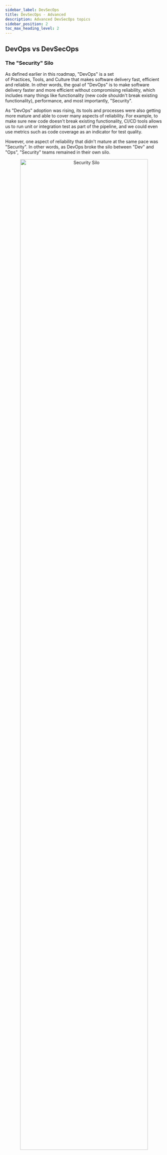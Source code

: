 ```yaml
---
sidebar_label: DevSecOps
title: DevSecOps - Advanced
description: Advanced DevSecOps topics
sidebar_position: 2
toc_max_heading_level: 2
---
```


## DevOps vs DevSecOps

### The "Security" Silo

As defined earlier in this roadmap, "DevOps" is a set of Practices, Tools, and Culture that makes software delivery fast, efficient and reliable. In other words, the goal of "DevOps" is to make software delivery faster and more efficient without compromising reliability, which includes many things like functionality (new code shouldn't break existing functionality), performance, and most importantly, "Security".

As "DevOps" adoption was rising, its tools and processes were also getting more mature and able to cover many aspects of reliability. For example, to make sure new code doesn't break existing functionality, CI/CD tools allows us to run unit or integration test as part of the pipeline, and we could even use metrics such as code coverage as an indicator for test quality.

However, one aspect of reliability that didn't mature at the same pace was "Security". In other words, as DevOps broke the silo between "Dev" and "Ops", "Security" teams remained in their own silo.

<p align="center">
  <img title="Security Silo" alt="Security Silo" border="0" width="90%" src="/img/security-silo.png"/>
</p>

### Why "Security" fell behind?

There are many challenges making it hard for "Security" to be included within the "DevOps" tools and processes. Let's start by exploring some of these challenges

1. **Human Nature**: When building things, our brains focus on “How things should work” (the happy path), not “What could go wrong”, and hence, Security usually is overlooked.
2. **Nature of Software**: Software is built on top of many layers, abstractions and dependencies. Security issues can be caused by one of these underlying components (e.g. open-source dependencies, cloud configuration, or even the CI/CD pipeline itself). Hence, to secure an application we need to unpack all of these layers and abstractions and make sure they are properly configured.
<p align="center">
  <img title="Application Layers" alt="Application Layers" border="0" width="90%" src="/img/application-layers.png"/>
</p>

3. **Nature of security issues**: 
	* Security issues are more rare than other types of bugs (e.g. stability or performance), but are usually more impactful.
	* Security issues could exist for years without detection, and when discovered, the person fixing the issue is usually not the same person that introduced it.
	* This dilutes the normal “trial and error” learning process, which makes learning much slower.
4. **Nature of security tools**:
	* Till recently, many security tools were build with focus on manual usage rather than automation. This makes it harder to include in a CI/CD pipeline.
	* Most security tools produce a lot of false positives, making it hard to use for automating decisions (e.g. failing a build pipeline) without a significant amount of tuning.
	* Most security tools don't have coverage to many of the business logic security issues (e.g. authorization) leading to many false negatives if we solely rely on tools.

### Adding "Sec" to "DevOps"

That is why "DevSecOps" was needed to focus on overcoming the above challenges, and to include "Security" within the "DevOps" tools and processes. In other words, the goal of "DevSecOps" is to integrate "Security" into all the stages of the SDLC (Software Development Lifecycle) without compromising speed and efficiency (which are the main goals of DevOps).

## Defining "Security": Identifying the Threats

To be able to verify an application is "Secure" we need to first define what "Secure", means for this application. This is one of the hardest challenges of "Security", as we can't say something is "Secure" without clarifying what it is "Secure" from.

<p align="center">
  <img title="Security Definition" alt="Security Definition" border="0" width="90%" src="/img/security-definition.png"/>
</p>

In other words, to define "Security" we need to identify the main security threats that could affect the application, and identifying the security controls that need to be implemented to mitigate these threats.

The process of identifying the main threats and their corresponding security controls is called "Threat Modeling", and will be discussed in more detail shortly.

### When to Start Planning For Security?

Ideally, we should start planning for Security during the "Design" phase. The earlier the better, as the later a security issue is discovered, the higher the cost of fixing it becomes, this includes time, effort, lost revenue, .. etc

<p align="center">
  <img title="Cost of Defects" alt="Cost of Defects" border="0" width="90%" src="/img/cost-of-defects.png"/>
</p>

### Threat Modeling

As mentioned above, "Threat Modeling" is how we define what "Secure" means for our application by defining the main threats, and the corresponding mitigations (security control), and hence is the most important enabled of "DevSecOps". The goal of a "Threat Model" is to answer the following questions:
1. What are we working on? -> The Scope
2. What can go wrong? -> The Threats
3. What are we going to do about it? -> The Mitigations
4. Did we do a good job?

Threat modeling should be performed during the Design phase once the technical scope of the application is determined, and needs to be done in meetings including stakeholders from the software engineering team, the security team, and any other teams involved in the design (e.g. the platform team if we are using a cloud service).

The output of Threat modeling is a list of threats and their corresponding mitigations. Here is an example of how 

**Threat**: Unauthorized access to our API could lead to exposure or tampering of customer data.
**Mitigation**: We are performing authentication for all requests through the `Authorization` header, and we are verifying the authenticated user has access to the resource the API is being used for.

Here are some resources and examples to learn more about "Threat modeling".

* Books:
	* [Threat Modeling: Designing for Security by Adam Shostack](https://www.amazon.com/Threat-Modeling-Designing-Adam-Shostack/dp/1118809998)
* Online course:
	* [Threat Modeling Training Course - Practical DevSecOps](https://www.practical-devsecops.com/certified-threat-modeling-professional/?srsltid=AfmBOooAf8YKbQTPyb3dj0uIY0tYhEWkwRGF0OB2zyDKHoutcqXYYtNh)
* Practical Guide:
	* [Threat Modeling Handbook](https://medium.com/@mohamed.osama.aboelkheir/list/threat-modeling-handbook-309a70ec273f)
* Sample Threat model:
	* [File Upload Service (Sample)](https://typical-braid-834.notion.site/Threat-Model-File-Upload-Service-Sample-6b2c52bef2194cf18917ce9fbb818d6a)
* Threat modeling Notion template:
	* [Threat model Template](https://www.notion.com/templates/threat-model?srsltid=AfmBOorZNDf7vh5CoCP_0tBscjF1XbSsxw3rhCy_PM9ljZdb7CFdfw-3)

## Verifying "Security": DevSecOps Processes and Tools

Once them main threats and their corresponding security controls are identified, we can verify "Security" by adding tests, tools, and/or processes to our DevOps pipeline or as separate scheduled jobs to continuously verify these security controls to make sure they are implemented correctly and that new code or configuration changes don't break them in the future.

In other words, one of the outputs of the "Threat Model" should be a continuous testing plan that covers the mitigations of the threats of high impact, or high likelihood of being broken by future code or configurations changes.

Here are some different categories of tools we could choose from to create this testing plan depending on the mitigations we want to coverage.

### Unit and Integration Tests

Unit and integration tests is a very useful tool to use to test some of the most important and most recurring category of mitigations, like authentication, authorization, CSRF protection and other mitigations related to business logic. This is mainly because, as mentioned earlier, most security tools (e.g. SAST and DAST) usually miss this category of issues.

For example, here as an integration test testing authentication for a Django application.

<p align="center">
  <img title="Authentication Integration Tests" alt="Authentication Integration Tests" border="0" width="90%" src="/img/authn-integration-test.png"/>
</p>

You can find more details about writing unit and integration tests in this roadmap:
* [3.4 Code - Writing Unit Tests](https://devopsroadmap.io/foundations/module-03/?_highlight=unit&_highlight=tests#34-code---writing-unit-tests)
* [5.3 Code - Writing Integration Tests](https://devopsroadmap.io/foundations/module-05/?_highlight=integration#53-code---writing-integration-tests)

### SAST (Static application security testing)

Another useful category of security tools is SAST, which scans the code for common patterns that could lead to security issues. This is usually useful for identifying dangerous functions such as:
* A raw SQL query defined using user input could lead to [SQL injection](https://cheatsheetseries.owasp.org/cheatsheets/SQL_Injection_Prevention_Cheat_Sheet.html).
* A command defined using user input could lead to [Command injection](https://cheatsheetseries.owasp.org/cheatsheets/OS_Command_Injection_Defense_Cheat_Sheet.html).

For example, the below route has an [Open-redirect](https://cheatsheetseries.owasp.org/cheatsheets/Unvalidated_Redirects_and_Forwards_Cheat_Sheet.html) vulnerability as it passes user input (the `url` query parameter) to the dangerous function `res.redirect`. 

```js
app.get('/users/:id', (req, res) => {
    const userId = Number(req.params.id);
    const user = users.find((user) => user.id === userId);
    console.log(req.query)
    if (!user) {
        if (req.query.url) {
            res.redirect(req.query.url);
        } else {
            res.redirect('https://www.example.com');
        }
    } else {
        res.json(user);
    }
});
```

A SAST (Semgrep in this example) scan for this produces the following finding:

``` bash
$ semgrep scan

┌──── ○○○ ────┐
│ Semgrep CLI │
└─────────────┘


...


    ❯❱ javascript.express.security.audit.express-open-redirect.express-open-redirect
          The application redirects to a URL specified by user-supplied input `req` that is not validated.
          This could redirect users to malicious locations. Consider using an allow-list approach to validate
          URLs, or warn users they are being redirected to a third-party website.
          Details: https://sg.run/EpoP

           29┆ res.redirect(req.query.url);


```

However, it is important to note that SAST tools usually generate a lot of false positives, so it is not recommended to block your CI/CD pipeline on SAST findings as it could get pretty noisy.

Here is the recommended approach:

* A daily full repo SAST scan, with a specific team accountable for triaging and fixing new findings coming out of this scan.
* An incremental PR/MR scan that scans new code for newly introduced findings, and adds the findings as comments to the PR/MR.
* In the CI/CD pipeline only block of the findings related to high impact mitigations identified in the threat model. e.g. Only for rules related to SQL injection findings that has been tested and verified not to generated false positives.

Here are some SAST tools to explore:
* [Semgrep](https://semgrep.dev/index.html): Allows writing custom rules, and customizing which rules to run which makes it flexible and easy to adapt to your threat model mitigations. Has a free community edition, but most versions (e.g. [cross-file analysis](https://semgrep.dev/docs/semgrep-code/semgrep-pro-engine-intro),  [PR scans](https://semgrep.dev/docs/semgrep-appsec-platform/github-pr-comments), [AI Assistant](https://semgrep.dev/docs/semgrep-assistant/overview) for auto-triage and auto-fix) are in the paid version.
* [OpenGrep](https://www.opengrep.dev/): An open-source fork of Semgrep's community edition.
* [QwietAI](https://qwiet.ai/): Uses a code property graph to identify vulnerabilities, which makes theoretically makes it able to reduce false positives and identify more complex vulnerabilities (e.g. cross file vulnerabilities).
* [Corgea](https://corgea.com/): Besides using AI to triage and fix other tools' SAST findings, it use AI to scan the code which makes it able to identify business logic issues through ([BLAST](https://corgea.com/blog/introducing-blast-the-future-of-security-testing-is-here)).

Here are more resources about SAST:
* [How to “Shift-Left” SAST scans (Semgrep as an example) | by Mohamed AboElKheir | AppSec Untangled | Medium](https://medium.com/appsec-untangled/how-to-shift-left-sast-scans-semgrep-as-an-example-56f4428c31d3)
* [How I contributed my first custom rule to Semgrep Rule Registry | by Mohamed AboElKheir | AppSec Untangled | Medium](https://medium.com/appsec-untangled/how-i-contributed-my-first-custom-rule-to-the-semgrep-rule-registry-731d99b5c94a)
* [How AI Code Scanning Breaks SAST’s Limits - Corgea as an Example | by Mohamed AboElKheir | AppSec Untangled | Mar, 2025 | Medium](https://medium.com/appsec-untangled/how-ai-code-scanning-breaks-sasts-limits-corgea-as-an-example-6f8c9424f165)

### DAST (Dynamic application security testing)

DAST analyzes the application by simulating attacks and observing how the application responds to find potential vulnerabilities. Unlike SAST, this doesn't need access to the code of the application.

[Burp Suite](https://portswigger.net/burp/enterprise) and [OWASP ZAP](https://www.zaproxy.org/) are the most popular DAST tools, but they don't work that well with modern applications (e.g. SPA such as React), and are not optimized to work within CI/CD pipelines, as they are usually time consuming and noisy.

There are some more recent DAST tools worth exploring, like [Escape](https://escape.tech/) and [Akto API Security](https://www.akto.io/), which are more equipped to handle modern applications and APIs, but generally it is still recommended to run DAST as a separate scheduled job rather than within your CI/CD pipeline.

### IAST (Interactive application security testing)

IAST is a hybrid approach that tests application dynamically through simulating attacks like DAST, but it also integrates directly with the application's runtime to observe the application behavior during execution. This allows IAST to produce better findings and add more context to the findings (e.g. the file and line of code where the dangerous function exists).

Like DAST, it is also recommended to run IAST as a separate scheduled job rather that within your CI/CD pipeline.

To try IAST, you could start with the free community edition of [Contrast Security](https://docs.contrastsecurity.com/en/community-edition--ce-.html).

:::tip Note that you don't necessarily have to use all types of security scanning tools SAST, DAST, and IAST. Start with the most important mitigations in your threat model, and select the tool that gives you the best coverage. If unsure, starting with SAST is usually the easiest path. :::

### Secret Scanning

Another important threat is hard-coded credentials/secrets in your code, which could lead to the exposure of these credentials and whatever data they have access to. This is especially dangerous in open-source repos. Hence, it is recommended to use a tool that scans your repos for secrets.

[TruffleHog](https://github.com/trufflesecurity/trufflehog) is an open source tool that can be used for secret scanning, and there are also some paid solutions, such as [GitGuardian](https://www.gitguardian.com/) and [Semgrep Secrets](http://semgrep.dev/products/semgrep-secrets/).

### SCA (Software Composition Analysis)

As mentioned earlier, the security of an application doesn't rely only on the application code, but also on all of the underlying layers and abstractions. One of those layers that needs to be secured is the open source packages (npm, pip, maven, .. etc ) used by the application as direct or in-direct dependencies, as vulnerabilities affecting any of these packages could potentially also be used to attack the application using the package.

Hence, it is recommended to use SCA tools to scan your application to get the list of open source dependencies, their current versions, and any known vulnerabilities that affect these versions.

For that, we could use tools such as [Dependabot](https://github.com/dependabot) or [Snyk](https://snyk.io/product/open-source-security-management/), but as most SCA tools generate a huge number of alerts, it is recommended to explore tools that perform "Reachability Analysis" such as [Coana](https://www.coana.tech/) (Recently acquired by [Socket.dev](https://socket.dev/)) or [Endor Labs](https://www.endorlabs.com/).

Reachability analysis is the automated analysis of the code and its dependencies to determine whether the vulnerable parts of the code (e.g. the vulnerable function) in the package with the known vulnerability is reachable from the application code. This enables us to dismiss 70-90% of the alerts as in many cases the vulnerability in the dependency is not reachable. For more details about "Reachability Analysis" you can check this [post](https://medium.com/appsec-untangled/how-reachability-analysis-can-help-with-open-source-vulnerabilities-mess-coana-as-an-example-54c55ba74cde). 

### Container Vulnerability Scanning

Another layer that also needs to be secured is the container images being used, as similar to open source packages, container image packages (e.g. deb or apk packages) vulnerabilities could affect the application's security.

A preventive measure would be using distroless container images that don't have unnecessary packages, and are periodically being patched to minimize packages with vulnerabilities, such as [Chainguard Images](https://www.chainguard.dev/containers).

Besides that, there are tools that could be used to scan your container images for vulnerabilities such as [Trivy](https://github.com/aquasecurity/trivy), [Grype](https://github.com/anchore/grype), or [Docker Scout](https://docs.docker.com/scout/).

It is recommended to use these scanners as part of the container image build pipeline, as well as a scheduled job to cover newly discovered vulnerabilities.

### Cloud Configuration Scanning

Similarly, if you are deploying your application on a Cloud provider (e.g. AWS, GCP, or Azure), misconfiguring the Cloud Services could affect the security of your application (e.g. if you make an S3 bucket with sensitive data public this could lead to exposure of this sensitive data).

Hence, it is recommended to scan your Cloud Service configuration periodically for misconfigurations, and for that you can use tools such as [checkov](https://github.com/bridgecrewio/checkov), [cloudsploit](https://github.com/aquasecurity/cloudsploit), or [Scout Suite](https://github.com/nccgroup/ScoutSuite)

### SCM and CI/CD Configuration Scanning

Another layer that could introduce vulnerabilities is the SCM (e.g. github) or CI/CD tools (e.g. github actions or CircleCI). e.g.:
* Missing branch protection could allow an attacker to add malicious code to your repo.
* A compromised github actions package (e.g. the `tj-actions/changed-files` [compromise](https://semgrep.dev/blog/2025/popular-github-action-tj-actionschanged-files-is-compromised/)) could expose your production secrets or credentials.

Hence, it is recommended to scan the configuration of your SCM and CI/CD tools, and for that you could use tools such as [legitify](https://github.com/Legit-Labs/legitify).

## Sample: File Upload Service

You can find a sample service and its threat model [here](https://typical-braid-834.notion.site/Threat-Model-File-Upload-Service-Sample-6b2c52bef2194cf18917ce9fbb818d6a), and the steps followed to create the threat model are descrived [here](https://medium.com/@mohamed.osama.aboelkheir/list/threat-modeling-handbook-309a70ec273f). Under "Step 6 - Create Tests to Continuously Verify Mitigations" you can find some examples of how the threat model was used to create a DevSecOps testing plan.

Here is also a diagram the summarizes the DevSecOps tools and processes mentioned above mapping it to the different layers of the application.

<p align="center">
  <img title="DevSecOps Tools and Processes" alt="CDevSecOps Tools and Processes" border="0" width="90%" src="/img/application-layers-security-tools.png"/>
</p>


## Conclusion

The goal of "DevSecOps" is to make security move at the same pace as DevOps, and for this to happen we need to have a clear definition of what our application(s) need to be secure from (the threats), and the controls that we need to implement to protect against them (the mitigations). Then we need to select the right tools and processes that can help us verify that these controls are are working as expected across all the layers of the application.

## More Resources

*  [Certified DevSecOps Professional (CDP) Course](https://www.practical-devsecops.com/certified-devsecops-professional/): A hands-on DevSecOps Certification Course mainly relying on labs.
* [Using Threat Modeling to Create a DevSecOps plan](https://www.youtube.com/watch?v=XvraqRRjHjQ&t=900s): A talk about using Threat Modeling to create a DevSecOps plan.
- [Ultimate DevSecOps library](https://github.com/sottlmarek/DevSecOps): A library that contains a list of tools and methodologies accompanied with resources.
- [Awesome DevSecOps](https://github.com/devsecops/awesome-devsecops): An authoritative list of awesome DevSecOps tools with the help from community experiments and contributions.
- [DevSecOp University](https://www.practical-devsecops.com/devsecops-university/): A comprehensive collection of DevSecOps learning resources like books, tutorials, infographics, tools, and much more.
